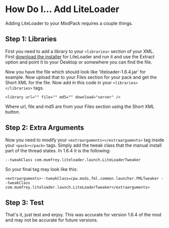 # How Do I... Add LiteLoader

Adding LiteLoader to your ModPack requires a couple things.

## Step 1: Libraries

First you need to add a library to your `<libraries>` section of your XML. First
[download the installer](https://www.liteloader.com/download) for LiteLoader and run it and use the Extract option and
point it to your Desktop or somewhere you can find the file.

Now you have the file which should look like 'liteloader-1.6.4.jar' for example. Now upload that to your Files section
for your pack and get the Short XML for the file. Now add in this code in your `<libraries></libraries>` tags.

    <library url="" file="" md5="" download="server" />

Where url, file and md5 are from your Files section using the Short XML button.

## Step 2: Extra Arguments

Now you need to modify your `<extraarguments></extraarguments>` tag inside your `<pack></pack>` tags. Simply add the
tweak class that the manual install part of the thread states. In 1.6.4 it is the following:

`--tweakClass com.mumfrey.liteloader.launch.LiteLoaderTweaker`

So your final tag may look like this:

`<extraarguments>--tweakClass=cpw.mods.fml.common.launcher.FMLTweaker --tweakClass com.mumfrey.liteloader.launch.LiteLoaderTweaker</extraarguments>`

## Step 3: Test

That's it, just test and enjoy. This was accurate for version 1.6.4 of the mod and may not be accurate for future versions.
